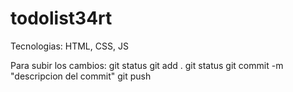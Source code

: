 # todolist34rt

Tecnologias: HTML, CSS, JS


Para subir los cambios:
git status
git add .
git status
git commit -m "descripcion del commit"
git push